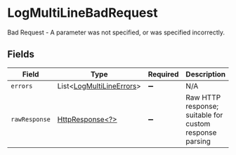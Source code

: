 # LogMultiLineBadRequest

Bad Request - A parameter was not specified, or was specified incorrectly.


## Fields

| Field                                                                                                                | Type                                                                                                                 | Required                                                                                                             | Description                                                                                                          |
| -------------------------------------------------------------------------------------------------------------------- | -------------------------------------------------------------------------------------------------------------------- | -------------------------------------------------------------------------------------------------------------------- | -------------------------------------------------------------------------------------------------------------------- |
| `errors`                                                                                                             | List\<[LogMultiLineErrors](../../models/errors/LogMultiLineErrors.md)>                                               | :heavy_minus_sign:                                                                                                   | N/A                                                                                                                  |
| `rawResponse`                                                                                                        | [HttpResponse\<?>](https://docs.oracle.com/en/java/javase/11/docs/api/java.net.http/java/net/http/HttpResponse.html) | :heavy_minus_sign:                                                                                                   | Raw HTTP response; suitable for custom response parsing                                                              |